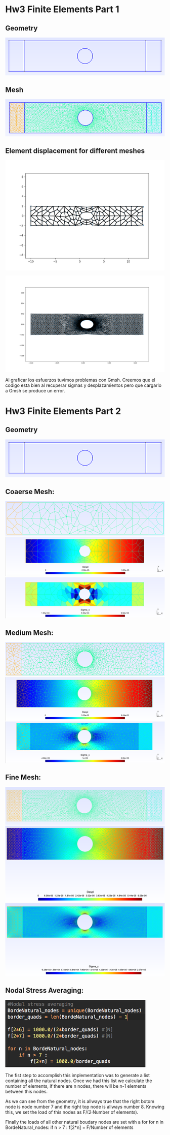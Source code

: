 # Hw3 Finite Elements Part 1
## Geometry
![Placa_geo](Placa_geo.png) 
## Mesh
![Placa](Placa.png) 
## Element displacement for different meshes
![disp1](Desp.png) 

![disp2](deformada.png) 

Al graficar los esfuerzos tuvimos problemas con Gmsh. Creemos que el codigo esta bien al recuperar sigmas y desplazamientos pero que cargarlo a Gmsh se produce un error.


# Hw3 Finite Elements Part 2
## Geometry
![Placa_geo](Placa_geo.png) 

## Coaerse Mesh:
![M1](Homework3_Part2/M1.png)
![M1_desp](Homework3_Part2/M1_desp.png)
![M1_sx](Homework3_Part2/M1_sx.png)
## Medium Mesh:
![M2](Homework3_Part2/M2.png)
![M2_desp](Homework3_Part2/M2_desp.png)
![M2_sx](Homework3_Part2/M2_sx.png)
## Fine Mesh:
![M3](Homework3_Part2/M3.png)
![M3_desp](Homework3_Part2/M3_desp.png)
![M3_sx](Homework3_Part2/M3_sx.png)


## Nodal Stress Averaging:
![Nodal_Stress_Averaging](Homework3_Part2/Nodal_Stress_Averaging.png)


The fist step to accomplish this implementation was to generate a list containing all the natural nodes. Once we had this list we calculate the number of elements, if there are n nodes, there will be n-1 elements between this nodes. 

As we can see from the geometry, it is allways true that the right botom node is node number 7 and the right top node is allways number 8. Knowing this, we set the load of this nodes as F/(2·Number of elements).

Finally the loads of all other natural boudary nodes are set with a for
for n in BordeNatural_nodes:
    if n > 7 :
        f[2*n] = F/Number of elements
